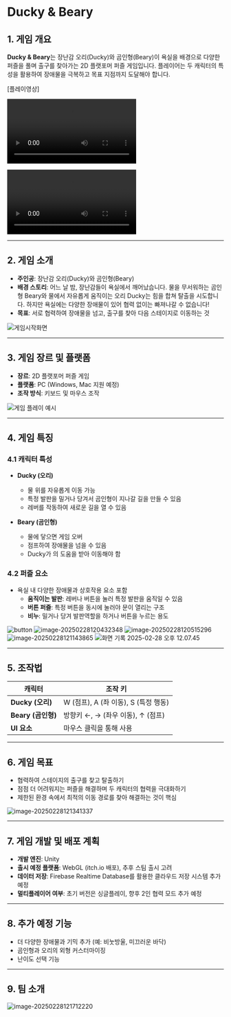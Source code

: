 # Ducky & Beary

## 1. 게임 개요
**Ducky & Beary**는 장난감 오리(Ducky)와 곰인형(Beary)이 욕실을 배경으로 다양한 퍼즐을 풀며 출구를 찾아가는 2D 플랫포머 퍼즐 게임입니다. 플레이어는 두 캐릭터의 특성을 활용하여 장애물을 극복하고 목표 지점까지 도달해야 합니다.

[플레이영상]

<video src="https://github.com/Uinity8/DuckyAndBeary/tree/feat-UI/Images/README/PlayVideo.mp4" controls></video>

<video src="https://github.com/myusername/DuckyBeary/raw/main/Images/README/PlayVideo.mp4" controls></video>



---

## 2. 게임 소개
- **주인공**: 장난감 오리(Ducky)와 곰인형(Beary)
- **배경 스토리**: 어느 날 밤, 장난감들이 욕실에서 깨어났습니다. 물을 무서워하는 곰인형 Beary와 물에서 자유롭게 움직이는 오리 Ducky는 힘을 합쳐 탈출을 시도합니다. 하지만 욕실에는 다양한 장애물이 있어 협력 없이는 빠져나갈 수 없습니다!
- **목표**: 서로 협력하여 장애물을 넘고, 출구를 찾아 다음 스테이지로 이동하는 것

![게임시작화면](Images/README/image1.png)

---

## 3. 게임 장르 및 플랫폼
- **장르**: 2D 플랫포머 퍼즐 게임
- **플랫폼**: PC (Windows, Mac 지원 예정)
- **조작 방식**: 키보드 및 마우스 조작

![게임 플레이 예시](Images/README/image2.png)

---

## 4. 게임 특징
### 4.1 캐릭터 특성
- **Ducky (오리)**
  - 물 위를 자유롭게 이동 가능
  - 특정 발판을 밀거나 당겨서 곰인형이 지나갈 길을 만들 수 있음
  - 레버를 작동하여 새로운 길을 열 수 있음
  
- **Beary (곰인형)**
  - 물에 닿으면 게임 오버
  - 점프하여 장애물을 넘을 수 있음
  - Ducky가 의 도움을 받아 이동해야 함
  

### 4.2 퍼즐 요소
- 욕실 내 다양한 장애물과 상호작용 요소 포함
  - **움직이는 발판**: 레버나 버튼을 눌러 특정 발판을 움직일 수 있음
  - **버튼 퍼즐**: 특정 버튼을 동시에 눌러야 문이 열리는 구조
  - **비누**: 밀거나 당겨 발판역할을 하거나 버튼을 누르는 용도

![button](Images/README//image-20250228120310842.png) ![image-20250228120432348](Images/README//image-20250228120432348.png) ![image-20250228120515296](Images/README//image-20250228120515296.png) ![image-20250228121143865](Images/README//image-20250228121143865.png) ![화면 기록 2025-02-28 오후 12.07.45](Images/README/image3.gif)      

---

## 5. 조작법
| 캐릭터             | 조작 키                              |
| ------------------ | ------------------------------------ |
| **Ducky (오리)**   | W (점프), A (좌 이동), S (특정 행동) |
| **Beary (곰인형)** | 방향키 ←, → (좌우 이동), ↑ (점프)    |
| **UI 요소**        | 마우스 클릭을 통해 사용              |

---

## 6. 게임 목표
- 협력하여 스테이지의 출구를 찾고 탈출하기
- 점점 더 어려워지는 퍼즐을 해결하며 두 캐릭터의 협력을 극대화하기
- 제한된 환경 속에서 최적의 이동 경로를 찾아 해결하는 것이 핵심

![image-20250228121341337](Images/README//image-20250228121341337.png)

---

## 7. 게임 개발 및 배포 계획
- **개발 엔진**: Unity
- **출시 예정 플랫폼**: WebGL (itch.io 배포), 추후 스팀 출시 고려
- **데이터 저장**: Firebase Realtime Database를 활용한 클라우드 저장 시스템 추가 예정
- **멀티플레이어 여부**: 초기 버전은 싱글플레이, 향후 2인 협력 모드 추가 예정

---

## 8. 추가 예정 기능
- 더 다양한 장애물과 기믹 추가 (예: 비눗방울, 미끄러운 바닥)
- 곰인형과 오리의 외형 커스터마이징
- 난이도 선택 기능

---

## 9. 팀 소개
![image-20250228121712220](Images/README//image-20250228121712220.png)